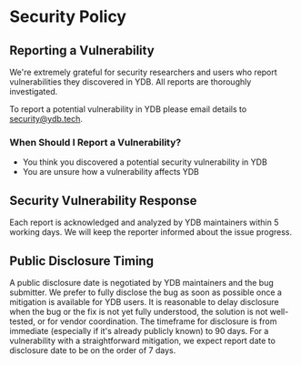 # Security Policy

## Reporting a Vulnerability

We're extremely grateful for security researchers and users who report vulnerabilities they discovered in YDB. All reports are thoroughly investigated.

To report a potential vulnerability in YDB please email details to [security@ydb.tech](mailto:security@ydb.tech).

### When Should I Report a Vulnerability?

- You think you discovered a potential security vulnerability in YDB
- You are unsure how a vulnerability affects YDB

## Security Vulnerability Response

Each report is acknowledged and analyzed by YDB maintainers within 5 working days.
We will keep the reporter informed about the issue progress.

## Public Disclosure Timing

A public disclosure date is negotiated by YDB maintainers and the bug submitter. 
We prefer to fully disclose the bug as soon as possible once a mitigation is available for YDB users. 
It is reasonable to delay disclosure when the bug or the fix is not yet fully understood, 
the solution is not well-tested, or for vendor coordination. 
The timeframe for disclosure is from immediate (especially if it's already publicly known) to 90 days. 
For a vulnerability with a straightforward mitigation, we expect report date to disclosure date to be on the order of 7 days.

